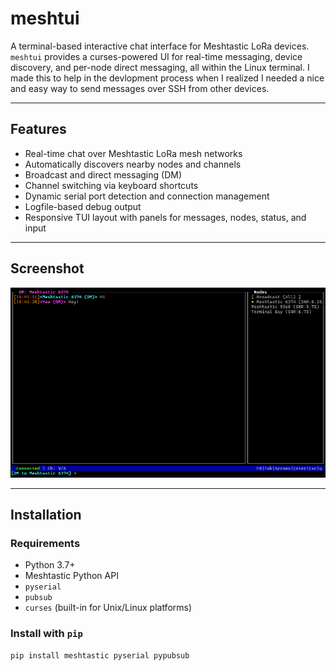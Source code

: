 # meshtui

A terminal-based interactive chat interface for Meshtastic LoRa devices. `meshtui` provides a curses-powered UI for real-time messaging, device discovery, and per-node direct messaging, all within the Linux terminal. I made this to help in the devlopment process when I realized I needed a nice and easy way to send messages over SSH from other devices.

---

## Features

- Real-time chat over Meshtastic LoRa mesh networks
- Automatically discovers nearby nodes and channels
- Broadcast and direct messaging (DM)
- Channel switching via keyboard shortcuts
- Dynamic serial port detection and connection management
- Logfile-based debug output
- Responsive TUI layout with panels for messages, nodes, status, and input

---

## Screenshot

![Screenshot](screenshots/meshtui-preview.png)

---

## Installation

### Requirements

- Python 3.7+
- Meshtastic Python API
- `pyserial`
- `pubsub`
- `curses` (built-in for Unix/Linux platforms)

### Install with `pip`

```bash
pip install meshtastic pyserial pypubsub
